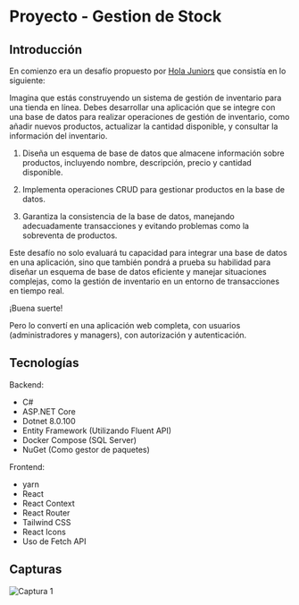 # Proyecto - Gestion de Stock

## Introducción

En comienzo era un desafío propuesto por [Hola Juniors]("https://www.holajuniors.com/") que consistía en lo siguiente:

Imagina que estás construyendo un sistema de gestión de inventario para una tienda en línea. Debes desarrollar una aplicación que se integre con una base de datos para realizar operaciones de gestión de inventario, como añadir nuevos productos, actualizar la cantidad disponible, y consultar la información del inventario.

1. Diseña un esquema de base de datos que almacene información sobre productos, incluyendo nombre, descripción, precio y cantidad disponible.

2. Implementa operaciones CRUD para gestionar productos en la base de datos.

3. Garantiza la consistencia de la base de datos, manejando adecuadamente transacciones y evitando problemas como la sobreventa de productos.

Este desafío no solo evaluará tu capacidad para integrar una base de datos en una aplicación, sino que también pondrá a prueba su habilidad para diseñar un esquema de base de datos eficiente y manejar situaciones complejas, como la gestión de inventario en un entorno de transacciones en tiempo real.

¡Buena suerte!

Pero lo convertí en una aplicación web completa, con usuarios (administradores y managers), con autorización y autenticación.

## Tecnologías

Backend:

- C#
- ASP.NET Core
- Dotnet 8.0.100
- Entity Framework (Utilizando Fluent API)
- Docker Compose (SQL Server)
- NuGet (Como gestor de paquetes)

Frontend:

- yarn
- React
- React Context
- React Router
- Tailwind CSS
- React Icons
- Uso de Fetch API

## Capturas

![Captura 1]("/Pictures/1.png")
